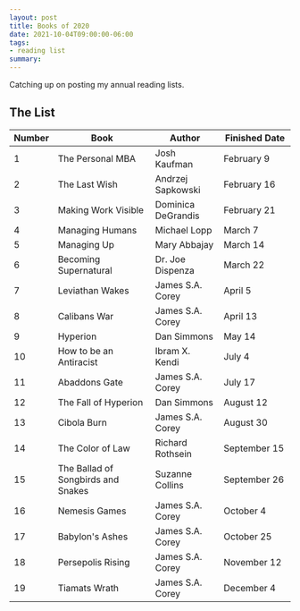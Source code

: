 ```yaml
---
layout: post
title: Books of 2020
date: 2021-10-04T09:00:00-06:00
tags:
- reading list
summary:
---
```


Catching up on posting my annual reading lists.

## The List

<table class="numbered">
  <thead>
    <tr>
      <th scope="col"><span class="visuallyhidden">Number</span></th>
      <th scope="col">Book</th>
      <th scope="col">Author</th>
      <th scope="col" style="width:7em">Finished Date</th>
    </tr>
  </thead>
  <tbody>
    <tr>
      <td>1</td>
      <td>The Personal MBA</td>
      <td>Josh Kaufman</td>
      <td>February 9</td>
    </tr>
    <tr>
      <td>2</td>
      <td>The Last Wish</td>
      <td>Andrzej Sapkowski</td>
      <td>February 16</td>
    </tr>
    <tr>
      <td>3</td>
      <td>Making Work Visible</td>
      <td>Dominica DeGrandis</td>
      <td>February 21</td>
    </tr>
    <tr>
      <td>4</td>
      <td>Managing Humans</td>
      <td>Michael Lopp</td>
      <td>March 7</td>
    </tr>
    <tr>
      <td>5</td>
      <td>Managing Up</td>
      <td>Mary Abbajay</td>
      <td>March 14</td>
    </tr>
    <tr>
      <td>6</td>
      <td>Becoming Supernatural</td>
      <td>Dr. Joe Dispenza</td>
      <td>March 22</td>
    </tr>
    <tr>
      <td>7</td>
      <td>Leviathan Wakes</td>
      <td>James S.A. Corey</td>
      <td>April 5</td>
    </tr>
    <tr>
      <td>8</td>
      <td>Calibans War</td>
      <td>James S.A. Corey</td>
      <td>April 13</td>
    </tr>
    <tr>
      <td>9</td>
      <td>Hyperion</td>
      <td>Dan Simmons</td>
      <td>May 14</td>
    </tr>
    <tr>
      <td>10</td>
      <td>How to be an Antiracist</td>
      <td>Ibram X. Kendi</td>
      <td>July 4</td>
    </tr>
    <tr>
      <td>11</td>
      <td>Abaddons Gate</td>
      <td>James S.A. Corey</td>
      <td>July 17</td>
    </tr>
    <tr>
      <td>12</td>
      <td>The Fall of Hyperion</td>
      <td>Dan Simmons</td>
      <td>August 12</td>
    </tr>
    <tr>
      <td>13</td>
      <td>Cibola Burn</td>
      <td>James S.A. Corey</td>
      <td>August 30</td>
    </tr>
    <tr>
      <td>14</td>
      <td>The Color of Law</td>
      <td>Richard Rothsein</td>
      <td>September 15</td>
    </tr> 
    <tr>
      <td>15</td>
      <td>The Ballad of Songbirds and Snakes</td>
      <td>Suzanne Collins</td>
      <td>September 26</td>
    </tr>
    <tr>
      <td>16</td>
      <td>Nemesis Games</td>
      <td>James S.A. Corey</td>
      <td>October 4</td>
    </tr>
    <tr>
      <td>17</td>
      <td>Babylon's Ashes</td>
      <td>James S.A. Corey</td>
      <td>October 25</td>
    </tr>
    <tr>
      <td>18</td>
      <td>Persepolis Rising</td>
      <td>James S.A. Corey</td>
      <td>November 12</td>
    </tr>
    <tr>
      <td>19</td>
      <td>Tiamats Wrath</td>
      <td>James S.A. Corey</td>
      <td>December 4</td>
    </tr>
  </tbody>
</table>

